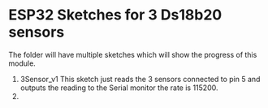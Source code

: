# ESP32 Sketches for 3 Ds18b20 sensors

The folder will have multiple sketches which will show the progress of this module.

1. 3Sensor_v1 This sketch just reads the 3 sensors connected to pin 5 and outputs the reading to the Serial monitor the rate is 115200.
2. 





























